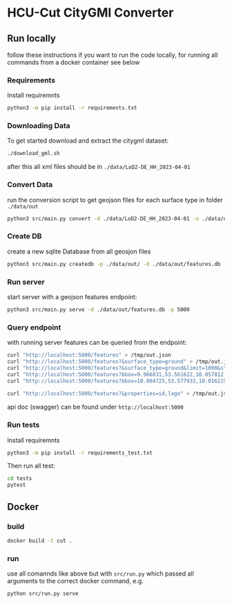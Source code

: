 # HCU-Cut CityGMl Converter

## Run locally

follow these instructions if you want to run the code locally, for running all commands from a docker container see below

### Requirements
Install requiremnts

```bash
python3 -m pip install -r requirements.txt
```

### Downloading Data

To get started download and extract the citygml dataset:

```bash
./download_gml.sh
```
after this all xml files should be in `./data/LoD2-DE_HH_2023-04-01`

### Convert Data

run the conversion script to get geojson files for each surface type in folder `./data/out`

```bash
python3 src/main.py convert -d ./data/LoD2-DE_HH_2023-04-01 -o ./data/out
```

### Create DB

create a new sqlite Database from all geosjon files

```bash
python3 src/main.py createdb -p ./data/out/ -d ./data/out/features.db
```

### Run server

start server with a geojson features endpoint:

```bash
python3 src/main.py serve -d ./data/out/features.db -p 5000
```

### Query endpoint

with running server features can be queried from the endpoint:

```bash
curl "http://localhost:5000/features" > /tmp/out.json
curl "http://localhost:5000/features?&surface_type=ground" > /tmp/out.json
curl "http://localhost:5000/features?&surface_type=ground&limit=1000&startindex=1000" > /tmp/out.json
curl "http://localhost:5000/features?bbox=9.966831,53.561622,10.057812,53.611146&surface_type=ground&limit=100" > /tmp/out.json
curl "http://localhost:5000/features?bbox=10.004725,53.577933,10.016119,53.583576&surface_type=ground&limit=10000&intersect=true" > /tmp/out.json
  
curl "http://localhost:5000/features?&properties=id,lage" > /tmp/out.json
```

api doc (swagger) can be found under `http://localhost:5000`

### Run tests
Install requiremnts

```bash
python3 -m pip install -r requirements_test.txt
```

Then run all test:
```bash
cd tests
pytest
```


## Docker

### build

```bash
docker build -t cut .
```

### run

use all comannds like above but with `src/run.py` which passed all arguments to the correct docker command, e.g.

```bash
python src/run.py serve
```

